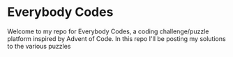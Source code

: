 # Everybody Codes

Welcome to my repo for Everybody Codes, a coding challenge/puzzle platform inspired by Advent of Code. In this repo I'll be posting my solutions to the various puzzles 